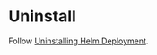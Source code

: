 # Uninstall

Follow [Uninstalling Helm Deployment](https://opensource.hcltechsw.com/digital-experience/latest/deployment/install/container/helm_deployment/helm_uninstall/).

